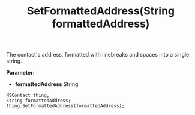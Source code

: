 ﻿---
uid: crmscript_ref_NSContact_SetFormattedAddress
title: SetFormattedAddress(String formattedAddress)
intellisense: NSContact.SetFormattedAddress
keywords: NSContact, GetFormattedAddress
so.topic: reference
---

The contact's address, formatted with linebreaks and spaces into a single string.

**Parameter:** 
 - **formattedAddress** String

```crmscript
NSContact thing;
String formattedAddress;
thing.SetFormattedAddress(formattedAddress);
```

